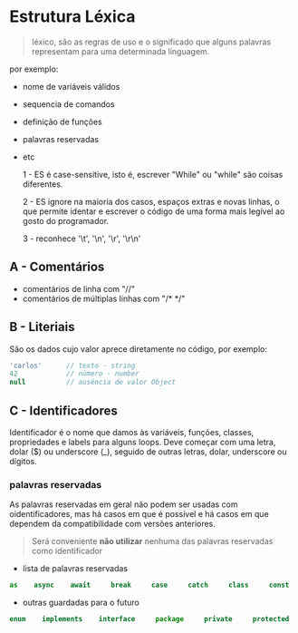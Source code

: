 # Estrutura Léxica

> léxico, são as regras de uso e o significado que alguns palavras representam para uma determinada linguagem.

por exemplo:
- nome de variáveis válidos
- sequencia de comandos
- definição de funções
- palavras reservadas
- etc


  1 - ES é case-sensitive, isto é, escrever "While" ou "while" são coisas diferentes.
  
  2 - ES ignore na maioria dos casos, espaços extras e novas linhas, o que permite identar e escrever o código de uma forma mais legível ao gosto do programador.

  3 - reconhece '\t', '\n', '\r', '\r\n'

## A - Comentários
- comentários de linha com "//"
- comentários de múltiplas linhas com "/* */"

## B - Literiais
São os dados cujo valor aprece diretamente no código, por exemplo:

```js
'carlos'      // texto - string
42            // número - number
null          // ausência de valor Object
```

## C - Identificadores
Identificador é o nome que damos às variáveis, funções, classes, propriedades e labels para alguns loops.
Deve começar com uma letra, dolar ($) ou underscore (_), seguido de outras letras, dolar, underscore ou dígitos.

### palavras reservadas
As palavras reservadas em geral não podem ser usadas com oidentificadores, mas há casos em que é possível e há casos em que dependem da compatibilidade com versões anteriores. 

> Será conveniente **não utilizar** nenhuma das palavras reservadas como identificador

- lista de palavras reservadas
```js
as    async    await     break     case     catch     class     const     continue      debugger      default     delete      do        else      export      extends     flase       finally       for     from      function        get     if        import        in      instanceof        let         new       null        of        return        set       static        super       switch        target        this        throw       true      try       typeof      var     void      while     with      yield
```
- outras guardadas para o futuro

```js
enum    implements    interface     package     private     protected     public
```